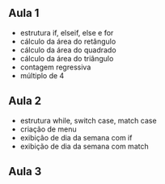 ﻿## Aula 1<br>
 - estrutura if, elseif, else e for<br>
 - cálculo da área do retângulo<br>
 - cálculo da área do quadrado<br>
 - cálculo da área do triângulo<br>
 - contagem regressiva<br>
 - múltiplo de 4<br>

## Aula 2<br>
- estrutura while, switch case, match case<br>
- criação de menu<br>
- exibição de dia da semana com if<br>
- exibição de dia da semana com match<br>

## Aula 3<br>
